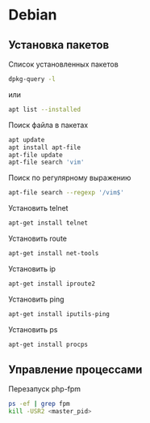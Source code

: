 # Debian

## Установка пакетов

Список установленных пакетов
```bash
dpkg-query -l
```

или

```bash
apt list --installed
```

Поиск файла в пакетах

```bash
apt update
apt install apt-file
apt-file update
apt-file search 'vim'
```

Поиск по регулярному выражению

```bash
apt-file search --regexp '/vim$'
```

Установить telnet
```bash
apt-get install telnet
```

Установить route
```bash
apt-get install net-tools
```

Установить ip
```bash
apt-get install iproute2
```

Установить ping
```bash
apt-get install iputils-ping
```

Установить ps
```bash
apt-get install procps
```

## Управление процессами

Перезапуск php-fpm
```bash
ps -ef | grep fpm
kill -USR2 <master_pid>
```

